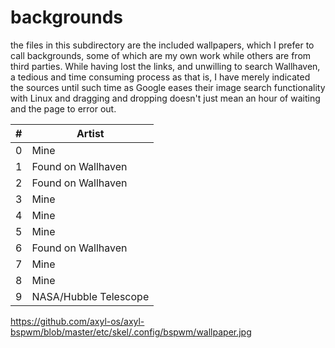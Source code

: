 # backgrounds

the files in this subdirectory are the included wallpapers, which I prefer to
call backgrounds, some of which are my own work while others are from third
parties. While having lost the links, and unwilling to search Wallhaven, a
tedious and time consuming process as that is, I have merely indicated the
sources until such time as Google eases their image search functionality with
Linux and dragging and dropping doesn't just mean an hour of waiting and the
page to error out.

| #   | Artist                |
| --- | --------------------- |
| 0   | Mine                  |
| 1   | Found on Wallhaven    |
| 2   | Found on Wallhaven    |
| 3   | Mine                  |
| 4   | Mine                  |
| 5   | Mine                  |
| 6   | Found on Wallhaven    |
| 7   | Mine                  |
| 8   | Mine                  |
| 9   | NASA/Hubble Telescope |
https://github.com/axyl-os/axyl-bspwm/blob/master/etc/skel/.config/bspwm/wallpaper.jpg
